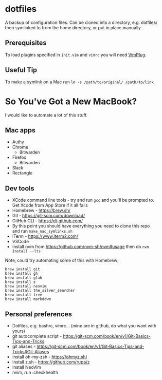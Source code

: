 # dotfiles

A backup of configuration files. Can be cloned into a directory, e.g. dotfiles/ then symlinked to from the home directory, or put in place manually.

## Prerequisites

To load plugins specified in `init.vim` and `vimrc` you will need [VimPlug](https://github.com/junegunn/vim-plug).

## Useful Tip

To make a symlink on a Mac run `ln -s /path/to/original/ /path/to/link`


# So You've Got a New MacBook?

I would like to automate a lot of this stuff.

## Mac apps

- Authy
- Chrome
  - Bitwarden
- Firefox
  - Bitwarden
- Slack
- Rectangle

## Dev tools

- XCode command line tools - try and run `gcc` and you'll be prompted to. Get Xcode from App Store if it all fails
- Homebrew - https://brew.sh/
- Git - https://git-scm.com/download/
- GitHub CLI - https://cli.github.com/
- By this point you should have everything you need to clone this repo and run `make_mac_symlinks.sh`
- iTerm - https://www.iterm2.com/
- VSCode
- Install nvm from https://github.com/nvm-sh/nvm#usage then do `nvm install --lts`

Note, could try automating some of this with Homebrew;

```
brew install git
brew install gh
brew install glab
brew install z
brew install neovim
brew install the_silver_searcher
brew install tree
brew install markdown
```

## Personal preferences

- Dotfiles, e.g. bashrc, vimrc... (mine are in github, do what you want with yours)
- git autocomplete script - https://git-scm.com/book/en/v1/Git-Basics-Tips-and-Tricks
- git aliases - https://git-scm.com/book/en/v1/Git-Basics-Tips-and-Tricks#Git-Aliases
- Install oh-my-zsh - https://ohmyz.sh/
- Install z.sh - https://github.com/rupa/z
- Install NeoVim
- nvim, run :checkhealth

